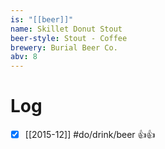 ```yaml
---
is: "[[beer]]"
name: Skillet Donut Stout
beer-style: Stout - Coffee
brewery: Burial Beer Co.
abv: 8
---
```

# Log
- [x] [[2015-12]] #do/drink/beer 👍👍
